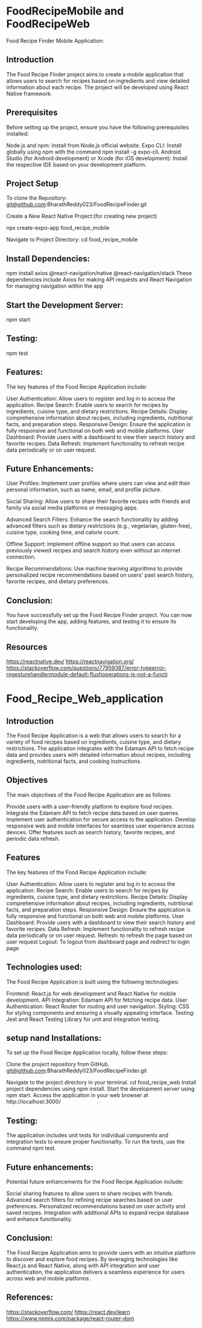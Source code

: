 # FoodRecipeMobile and FoodRecipeWeb

Food Recipe Finder Mobile Application:

## Introduction

The Food Recipe Finder project aims to create a mobile application that allows users to search for recipes based on ingredients and view detailed information about each recipe. The project will be developed using React Native framework.

## Prerequisites

Before setting up the project, ensure you have the following prerequisites installed:

Node.js and npm: Install from Node.js official website.
Expo CLI: Install globally using npm with the command npm install -g expo-cli.
Android Studio (for Android development) or Xcode (for iOS development): Install the respective IDE based on your development platform.

## Project Setup


To clone the Repository:
git@github.com:BharathReddy023/FoodRecipeFinder.git

Create a New React Native Project:(for creating new project)

npx create-expo-app food_recipe_mobile

Navigate to Project Directory:
cd food_recipe_mobile
## Install Dependencies:
npm install axios @react-navigation/native @react-navigation/stack
These dependencies include Axios for making API requests and React Navigation for managing navigation within the app

## Start the Development Server:
npm start

## Testing:
npm test

## Features:
The key features of the Food Recipe Application include:

User Authentication: Allow users to register and log in to access the application.
Recipe Search: Enable users to search for recipes by ingredients, cuisine type, and dietary restrictions.
Recipe Details: Display comprehensive information about recipes, including ingredients, nutritional facts, and preparation steps.
Responsive Design: Ensure the application is fully responsive and functional on both web and mobile platforms.
User Dashboard: Provide users with a dashboard to view their search history and favorite recipes.
Data Refresh: Implement functionality to refresh recipe data periodically or on user request.

## Future Enhancements:
User Profiles: Implement user profiles where users can view and edit their personal information, such as name, email, and profile picture.

Social Sharing: Allow users to share their favorite recipes with friends and family via social media platforms or messaging apps.

Advanced Search Filters: Enhance the search functionality by adding advanced filters such as dietary restrictions (e.g., vegetarian, gluten-free), cuisine type, cooking time, and calorie count.

Offline Support: Implement offline support so that users can access previously viewed recipes and search history even without an internet connection.

Recipe Recommendations: Use machine learning algorithms to provide personalized recipe recommendations based on users' past search history, favorite recipes, and dietary preferences.

## Conclusion:
You have successfully set up the Food Recipe Finder project. You can now start developing the app, adding features, and testing it to ensure its functionality.

## Resources

https://reactnative.dev/
https://reactnavigation.org/
https://stackoverflow.com/questions/77959387/error-typeerror-rngesturehandlermodule-default-flushoperations-is-not-a-functi

# Food_Recipe_Web_application
## Introduction
The Food Recipe Application is a web  that allows users to search for a variety of food recipes based on ingredients, cuisine type, and dietary restrictions. The application integrates with the Edamam API to fetch recipe data and provides users with detailed information about recipes, including ingredients, nutritional facts, and cooking instructions.

## Objectives
The main objectives of the Food Recipe Application are as follows:

Provide users with a user-friendly platform to explore food recipes.
Integrate the Edamam API to fetch recipe data based on user queries.
Implement user authentication for secure access to the application.
Develop responsive web and mobile interfaces for seamless user experience across devices.
Offer features such as search history, favorite recipes, and periodic data refresh.

## Features
The key features of the Food Recipe Application include:

User Authentication: Allow users to register and log in to access the application.
Recipe Search: Enable users to search for recipes by ingredients, cuisine type, and dietary restrictions.
Recipe Details: Display comprehensive information about recipes, including ingredients, nutritional facts, and preparation steps.
Responsive Design: Ensure the application is fully responsive and functional on both web and mobile platforms.
User Dashboard: Provide users with a dashboard to view their search history and favorite recipes.
Data Refresh: Implement functionality to refresh recipe data periodically or on user request.
Refresh: to refresh the page based on user request
Logout: To logout from dashboard page and redirect to login page

## Technologies used:
The Food Recipe Application is built using the following technologies:

Frontend: React.js for web development and React Native for mobile development.
API Integration: Edamam API for fetching recipe data.
User Authentication: React Router for routing and user navigation.
Styling: CSS for styling components and ensuring a visually appealing interface.
Testing: Jest and React Testing Library for unit and integration testing.

## setup nand Installations:

To set up the Food Recipe Application locally, follow these steps:

Clone the project repository from GitHub.
git@github.com:BharathReddy023/FoodRecipeFinder.git

Navigate to the project directory in your terminal.
cd food_recipe_web
Install project dependencies using npm install.
Start the development server using npm start.
Access the application in your web browser at http://localhost:3000/

## Testing:
The application includes unit tests for individual components and integration tests to ensure proper functionality. To run the tests, use the command npm test.



## Future enhancements:
Potential future enhancements for the Food Recipe Application include:

Social sharing features to allow users to share recipes with friends.
Advanced search filters for refining recipe searches based on user preferences.
Personalized recommendations based on user activity and saved recipes.
Integration with additional APIs to expand recipe database and enhance functionality.

## Conclusion:
The Food Recipe Application aims to provide users with an intuitive platform to discover and explore food recipes. By leveraging technologies like React.js and React Native, along with API integration and user authentication, the application delivers a seamless experience for users across web and mobile platforms.

## References:

https://stackoverflow.com/
https://react.dev/learn
https://www.npmjs.com/package/react-router-dom
